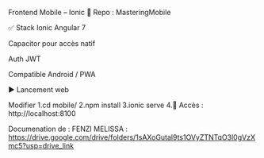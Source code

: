  Frontend Mobile – Ionic
📁 Repo : MasteringMobile

✅ Stack
Ionic Angular 7

Capacitor pour accès natif

Auth JWT

Compatible Android / PWA

▶️ Lancement web


Modifier
1.cd mobile/
2.npm install
3.ionic serve
4.📎 Accès : http://localhost:8100

Documenation de :
FENZI MELISSA : https://drive.google.com/drive/folders/1sAXoGutal9ts1OVyZTNTqO3l0gVzXmc5?usp=drive_link
